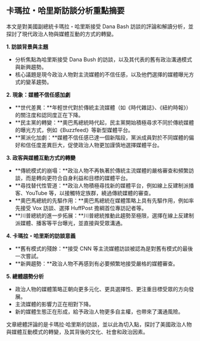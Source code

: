 ## 卡瑪拉・哈里斯訪談分析重點摘要

本文是對美國副總統卡瑪拉・哈里斯接受 Dana Bash 訪談的評論和解讀分析，並探討了現代政治人物與媒體互動的方式的轉變。

**1. 訪談背景與主題**

*   分析焦點為哈里斯接受 Dana Bush 的訪談，以及其代表的舊有政治溝通模式與新興趨勢。
*   核心議題是現今政治人物對主流媒體的不信任感，以及他們選擇的媒體曝光方式的變革趨勢。

**2. 現象：媒體不信任感加劇**

*   **世代差異：**年輕世代對於傳統主流媒體（如《時代雜誌》、《紐約時報》）的關注度和認同度正在下降。
*   **民主黨的轉變：**奧巴馬總統時代起，民主黨開始積極尋求不同於傳統媒體的曝光方式，例如《Buzzfeed》等新型媒體平台。
*   **黨派化加劇：**媒體不信任感已達一個新階段，黨派成員對於不同媒體的偏好和信任度差異巨大，促使政治人物更加謹慎地選擇媒體平台。

**3. 政客與媒體互動方式的轉變**

*   **傳統模式的崩塌：**政治人物不再執著於傳統主流媒體的嚴格審查和頻繁訪談，而是轉向更符合自身利益和目標的媒體平台。
*   **尋找替代性管道：**政治人物積極尋找新的媒體平台，例如線上反建制派播客、YouTube 等，以接觸特定族群，繞過傳統媒體的審查。
*   **奧巴馬總統的先驅作用：**奧巴馬總統在媒體策略上具有先驅作用，例如率先接受 Vox 訪談、選擇 HuffPost 擔綱首位專訪記者等。
*   **川普總統的進一步拓展：**川普總統推動此趨勢至極限，選擇在線上反建制派媒體、播客等平台曝光，並直接與受眾溝通。

**4. 卡瑪拉・哈里斯的訪談意義**

*   **舊有模式的殘餘：**接受 CNN 等主流媒體訪談被認為是對舊有模式的最後一次嘗試。
*   **新興趨勢：**政治人物不再感到有必要頻繁地接受嚴格的媒體審查。

**5.  總體趨勢分析**

*    政治人物的媒體策略正朝向更多元化、更具選擇性、更注重目標受眾的方向發展。
*    主流媒體的影響力正在相對下降。
*    新的媒體生態正在形成，給予政治人物更多自主權，也帶來了溝通風險。

文章總體評論的是卡瑪拉·哈里斯的訪談，並以此為切入點，探討了美國政治人物與媒體互動模式的轉變，及其背後的文化、社會和政治因素。